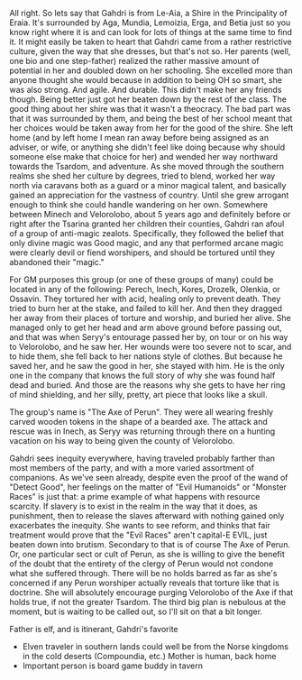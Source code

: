 All right. So lets say that Gahdri is from Le-Aia, a Shire in the Principality of Eraia. It's surrounded by Aga, Mundia, Lemoizia, Erga, and Betia just so you know right where it is and can look for lots of things at the same time to find it. It might easily be taken to heart that Gahdri came from a rather restrictive culture, given the way that she dresses, but that's not so. Her parents (well, one bio and one step-father) realized the rather massive amount of potential in her and doubled down on her schooling. She excelled more than anyone thought she would because in addition to being OH so smart, she was also strong. And agile. And durable. This didn't make her any friends though. Being better just got her beaten down by the rest of the class. The good thing about her shire was that it wasn't a theocracy. The bad part was that it was surrounded by them, and being the best of her school meant that her choices would be taken away from her for the good of the shire. She left home (and by left home I mean ran away before being assigned as an adviser, or wife, or anything she didn't feel like doing because why should someone else make that choice for her) and wended her way northward towards the Tsardom, and adventure. As she moved through the southern realms she shed her culture by degrees, tried to blend, worked her way north via caravans both as a guard or a minor magical talent, and basically gained an appreciation for the vastness of country. Until she grew arrogant enough to think she could handle wandering on her own. Somewhere between Minech and Velorolobo, about 5 years ago and definitely before or right after the Tsarina granted her children their counties, Gahdri ran afoul of a group of anti-magic zealots. Specifically, they followed the belief that only divine magic was Good magic, and any that performed arcane magic were clearly devil or fiend worshipers, and should be tortured until they abandoned their "magic."

For GM purposes this group (or one of these groups of many) could be located in any of the following: Perech, Inech, Kores, Drozelk, Olenkia, or Ossavin. They tortured her with acid, healing only to prevent death. They tried to burn her at the stake, and failed to kill her. And then they dragged her away from their places of torture and worship, and buried her alive. She managed only to get her head and arm above ground before passing out, and that was when Seryy's entourage passed her by, on tour or on his way to Velorolobo, and he saw her. Her wounds were too severe not to scar, and to hide them, she fell back to her nations style of clothes. But because he saved her, and he saw the good in her, she stayed with him. He is the only one in the company that knows the full story of why she was found half dead and buried. And those are the reasons why she gets to have her ring of mind shielding, and her silly, pretty, art piece that looks like a skull. 

The group's name is "The Axe of Perun". They were all wearing freshly carved wooden tokens in the shape of a bearded axe. The attack and rescue was in Inech, as Seryy was returning through there on a hunting vacation on his way to being given the county of Velorolobo.



Gahdri sees inequity everywhere, having traveled probably farther than most members of the party, and with a more varied assortment of companions. As we've seen already, despite even the proof of the wand of "Detect Good", her feelings on the matter of "Evil Humanoids" or "Monster Races" is just that: a prime example of what happens with resource scarcity. If slavery is to exist in the realm in the way that it does, as punishment, then to release the slaves afterward with nothing gained only exacerbates the inequity. She wants to see reform, and thinks that fair treatment would prove that the "Evil Races" aren't capital-E EVIL, just beaten down into brutism.
Secondary to that is of course The Axe of Perun. Or, one particular sect or cult of Perun, as she is willing to give the benefit of the doubt that the entirety of the clergy of Perun would not condone what she suffered through. There will be no holds barred as far as she's concerned if any Perun worshiper actually reveals that torture like that is doctrine. She will absolutely encourage purging Velorolobo of the Axe if that holds true, if not the greater Tsardom.
The third big plan is nebulous at the moment, but is waiting to be called out, so I'll sit on that a bit longer.


Father is elf, and is itinerant, Gahdri's favorite
- Elven traveler in southern lands could well be from the Norse kingdoms in the cold deserts (Compoundia, etc.)
Mother is human, back home
- Important person is board game buddy in tavern 
